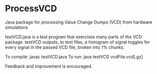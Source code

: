 # ProcessVCD
Java package for processing Value Change Dumps (VCD) from hardware simulations

testVCD.java is a test program that exercises many parts of the VCD package. testVCD outputs, to text files, a histogram of signal toggles for every signal in the passed VCD file, broken into 1% chunks.

To compile: javac testVCD.java
To run: java testVCD vcdFile.vcd[.gz]

Feedback and improvement is encouraged.
